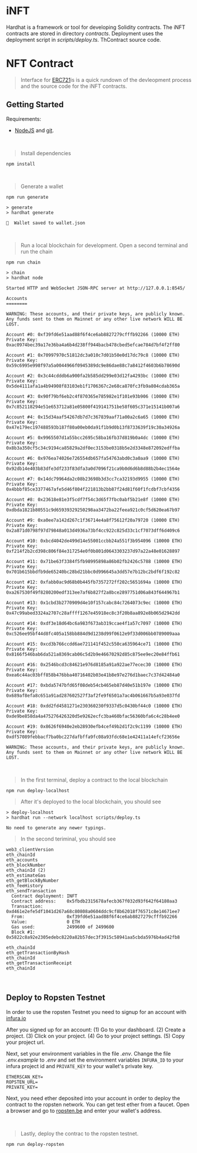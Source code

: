 # iNFT

Hardhat is a framework or tool for developing Solidity contracts.
The iNFT contracts are stored in directory _contracts_.
Deployment uses the deployment script in _scripts/deploy.ts_.
ThContract source code.

# NFT Contract

> Interface for [ERC721](https://github.com/OpenZeppelin/openzeppelin-contracts/blob/master/contracts/token/ERC721/IERC721.sol)is is a quick rundown of the devleopment process and the source code for the iNFT contracts.

## Getting Started

Requirements:

- [NodeJS](https://nodejs.org/en/) and [git](https://git-scm.com/).

<br>

> Install dependencies

```
npm install
```

<br>

> Generate a wallet

```
npm run generate
```

```
> generate
> hardhat generate

📁  Wallet saved to wallet.json
```

<br>

> Run a local blockchain for development. Open a second terminal and run the chain

```
npm run chain
```

```
> chain
> hardhat node

Started HTTP and WebSocket JSON-RPC server at http://127.0.0.1:8545/

Accounts
========

WARNING: These accounts, and their private keys, are publicly known.
Any funds sent to them on Mainnet or any other live network WILL BE LOST.

Account #0: 0xf39fd6e51aad88f6f4ce6ab8827279cfffb92266 (10000 ETH)
Private Key: 0xac0974bec39a17e36ba4a6b4d238ff944bacb478cbed5efcae784d7bf4f2ff80

Account #1: 0x70997970c51812dc3a010c7d01b50e0d17dc79c8 (10000 ETH)
Private Key: 0x59c6995e998f97a5a0044966f0945389dc9e86dae88c7a8412f4603b6b78690d

Account #2: 0x3c44cdddb6a900fa2b585dd299e03d12fa4293bc (10000 ETH)
Private Key: 0x5de4111afa1a4b94908f83103eb1f1706367c2e68ca870fc3fb9a804cdab365a

Account #3: 0x90f79bf6eb2c4f870365e785982e1f101e93b906 (10000 ETH)
Private Key: 0x7c852118294e51e653712a81e05800f419141751be58f605c371e15141b007a6

Account #4: 0x15d34aaf54267db7d7c367839aaf71a00a2c6a65 (10000 ETH)
Private Key: 0x47e179ec197488593b187f80a00eb0da91f1b9d0b13f8733639f19c30a34926a

Account #5: 0x9965507d1a55bcc2695c58ba16fb37d819b0a4dc (10000 ETH)
Private Key: 0x8b3a350cf5c34c9194ca85829a2df0ec3153be0318b5e2d3348e872092edffba

Account #6: 0x976ea74026e726554db657fa54763abd0c3a0aa9 (10000 ETH)
Private Key: 0x92db14e403b83dfe3df233f83dfa3a0d7096f21ca9b0d6d6b8d88b2b4ec1564e

Account #7: 0x14dc79964da2c08b23698b3d3cc7ca32193d9955 (10000 ETH)
Private Key: 0x4bbbf85ce3377467afe5d46f804f221813b2bb87f24d81f60f1fcdbf7cbf4356

Account #8: 0x23618e81e3f5cdf7f54c3d65f7fbc0abf5b21e8f (10000 ETH)
Private Key: 0xdbda1821b80551c9d65939329250298aa3472ba22feea921c0cf5d620ea67b97

Account #9: 0xa0ee7a142d267c1f36714e4a8f75612f20a79720 (10000 ETH)
Private Key: 0x2a871d0798f97d79848a013d4936a73bf4cc922c825d33c1cf7073dff6d409c6

Account #10: 0xbcd4042de499d14e55001ccbb24a551f3b954096 (10000 ETH)
Private Key: 0xf214f2b2cd398c806f84e317254e0f0b801d0643303237d97a22a48e01628897

Account #11: 0x71be63f3384f5fb98995898a86b02fb2426c5788 (10000 ETH)
Private Key: 0x701b615bbdfb9de65240bc28bd21bbc0d996645a3dd57e7b12bc2bdf6f192c82

Account #12: 0xfabb0ac9d68b0b445fb7357272ff202c5651694a (10000 ETH)
Private Key: 0xa267530f49f8280200edf313ee7af6b827f2a8bce2897751d06a843f644967b1

Account #13: 0x1cbd3b2770909d4e10f157cabc84c7264073c9ec (10000 ETH)
Private Key: 0x47c99abed3324a2707c28affff1267e45918ec8c3f20b8aa892e8b065d2942dd

Account #14: 0xdf3e18d64bc6a983f673ab319ccae4f1a57c7097 (10000 ETH)
Private Key: 0xc526ee95bf44d8fc405a158bb884d9d1238d99f0612e9f33d006bb0789009aaa

Account #15: 0xcd3b766ccdd6ae721141f452c550ca635964ce71 (10000 ETH)
Private Key: 0x8166f546bab6da521a8369cab06c5d2b9e46670292d85c875ee9ec20e84ffb61

Account #16: 0x2546bcd3c84621e976d8185a91a922ae77ecec30 (10000 ETH)
Private Key: 0xea6c44ac03bff858b476bba40716402b03e41b8e97e276d1baec7c37d42484a0

Account #17: 0xbda5747bfd65f08deb54cb465eb87d40e51b197e (10000 ETH)
Private Key: 0x689af8efa8c651a91ad287602527f3af2fe9f6501a7ac4b061667b5a93e037fd

Account #18: 0xdd2fd4581271e230360230f9337d5c0430bf44c0 (10000 ETH)
Private Key: 0xde9be858da4a475276426320d5e9262ecfc3ba460bfac56360bfa6c4c28b4ee0

Account #19: 0x8626f6940e2eb28930efb4cef49b2d1f2c9c1199 (10000 ETH)
Private Key: 0xdf57089febbacf7ba0bc227dafbffa9fc08a93fdc68e1e42411a14efcf23656e

WARNING: These accounts, and their private keys, are publicly known.
Any funds sent to them on Mainnet or any other live network WILL BE LOST.

```

<br>

> In the first terminal, deploy a contract to the local blockchain

```
npm run deploy-localhost
```

> After it's deployed to the local blockchain, you should see

```
> deploy-localhost
> hardhat run --network localhost scripts/deploy.ts

No need to generate any newer typings.
```

> In the second teriminal, you should see

```
web3_clientVersion
eth_chainId
eth_accounts
eth_blockNumber
eth_chainId (2)
eth_estimateGas
eth_getBlockByNumber
eth_feeHistory
eth_sendTransaction
  Contract deployment: INFT
  Contract address:    0x5fbdb2315678afecb367f032d93f642f64180aa3
  Transaction:         0xd461e2efe5df1041d267a68c80808a0604ddc9cf8b62018f76571c8e14671ee7
  From:                0xf39fd6e51aad88f6f4ce6ab8827279cfffb92266
  Value:               0 ETH
  Gas used:            2499600 of 2499600
  Block #1:            0x5822c8a92e2305edebc8220a82b57dec3f3915c58941aa5cbda5976b4ad42fb8

eth_chainId
eth_getTransactionByHash
eth_chainId
eth_getTransactionReceipt
eth_chainId
```

<br>

## Deploy to Ropsten Testnet

In order to use the ropsten Testnet you need to signup for an account with [infura.io](https://infura.io)

After you signed up for an account: (1) Go to your dashboard. (2) Create a project. (3) Click on your project. (4) Go to your project settings. (5) Copy your project url.

Next, set your environment variables in the file _.env_. Change the file _.env.example_ to _.env_ and set the environment variables `INFURA_ID` to your infura project id and `PRIVATE_KEY` to your wallet's private key.

```
ETHERSCAN_KEY=
ROPSTEN_URL=
PRIVATE_KEY=
```

Next, you need ether deposited into your account in order to deploy the contract to the ropsten network.
You can get test ether from a faucet. Open a browser and go to [ropsten.be](https://faucet.ropsten.be/)
and enter your wallet's address.

<br>

> Lastly, deploy the contrac to the ropsten testnet.

```
npm run deploy-ropsten
```
